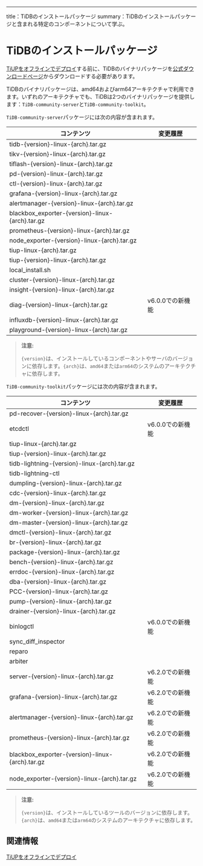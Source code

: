---
title：TiDBのインストールパッケージ
summary：TiDBのインストールパッケージと含まれる特定のコンポーネントについて学ぶ。

# TiDBのインストールパッケージ

[TiUPをオフラインでデプロイ](/production-deployment-using-tiup.md#deploy-tiup-offline)する前に、TiDBのバイナリパッケージを[公式ダウンロードページ](https://en.pingcap.com/download/)からダウンロードする必要があります。

TiDBのバイナリパッケージは、amd64およびarm64アーキテクチャで利用できます。いずれのアーキテクチャでも、TiDBは2つのバイナリパッケージを提供します：`TiDB-community-server`と`TiDB-community-toolkit`。

`TiDB-community-server`パッケージには次の内容が含まれます。

| コンテンツ | 変更履歴 |
|---|---|
| tidb-{version}-linux-{arch}.tar.gz |  |
| tikv-{version}-linux-{arch}.tar.gz |  |
| tiflash-{version}-linux-{arch}.tar.gz |  |
| pd-{version}-linux-{arch}.tar.gz |  |
| ctl-{version}-linux-{arch}.tar.gz |  |
| grafana-{version}-linux-{arch}.tar.gz |  |
| alertmanager-{version}-linux-{arch}.tar.gz |  |
| blackbox_exporter-{version}-linux-{arch}.tar.gz |  |
| prometheus-{version}-linux-{arch}.tar.gz |  |
| node_exporter-{version}-linux-{arch}.tar.gz |  |
| tiup-linux-{arch}.tar.gz |  |
| tiup-{version}-linux-{arch}.tar.gz |  |
| local_install.sh |  |
| cluster-{version}-linux-{arch}.tar.gz |  |
| insight-{version}-linux-{arch}.tar.gz |  |
| diag-{version}-linux-{arch}.tar.gz | v6.0.0での新機能 |
| influxdb-{version}-linux-{arch}.tar.gz |  |
| playground-{version}-linux-{arch}.tar.gz |  |

> **注意:**
>
> `{version}`は、インストールしているコンポーネントやサーバのバージョンに依存します。`{arch}`は、`amd64`または`arm64`のシステムのアーキテクチャに依存します。

`TiDB-community-toolkit`パッケージには次の内容が含まれます。

| コンテンツ | 変更履歴 |
|---|---|
| pd-recover-{version}-linux-{arch}.tar.gz |  |
| etcdctl | v6.0.0での新機能 |
| tiup-linux-{arch}.tar.gz |  |
| tiup-{version}-linux-{arch}.tar.gz |  |
| tidb-lightning-{version}-linux-{arch}.tar.gz |  |
| tidb-lightning-ctl |  |
| dumpling-{version}-linux-{arch}.tar.gz |  |
| cdc-{version}-linux-{arch}.tar.gz |  |
| dm-{version}-linux-{arch}.tar.gz |  |
| dm-worker-{version}-linux-{arch}.tar.gz |  |
| dm-master-{version}-linux-{arch}.tar.gz |  |
| dmctl-{version}-linux-{arch}.tar.gz |  |
| br-{version}-linux-{arch}.tar.gz |  |
| package-{version}-linux-{arch}.tar.gz |  |
| bench-{version}-linux-{arch}.tar.gz |  |
| errdoc-{version}-linux-{arch}.tar.gz |  |
| dba-{version}-linux-{arch}.tar.gz |  |
| PCC-{version}-linux-{arch}.tar.gz |  |
| pump-{version}-linux-{arch}.tar.gz |  |
| drainer-{version}-linux-{arch}.tar.gz |  |
| binlogctl | v6.0.0での新機能 |
| sync_diff_inspector |  |
| reparo |  |
| arbiter |  |
| server-{version}-linux-{arch}.tar.gz | v6.2.0での新機能 |
| grafana-{version}-linux-{arch}.tar.gz | v6.2.0での新機能 |
| alertmanager-{version}-linux-{arch}.tar.gz | v6.2.0での新機能 |
| prometheus-{version}-linux-{arch}.tar.gz | v6.2.0での新機能 |
| blackbox_exporter-{version}-linux-{arch}.tar.gz | v6.2.0での新機能 |
| node_exporter-{version}-linux-{arch}.tar.gz | v6.2.0での新機能 |

> **注意:**
>
> `{version}`は、インストールしているツールのバージョンに依存します。`{arch}`は、`amd64`または`arm64`のシステムのアーキテクチャに依存します。

## 関連情報

[TiUPをオフラインでデプロイ](/production-deployment-using-tiup.md#deploy-tiup-offline)